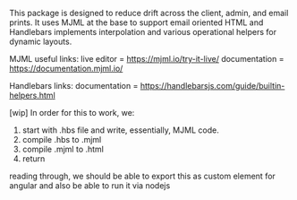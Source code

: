 This package is designed to reduce drift across the client, admin, and email prints. It uses MJML at the base to support email oriented HTML and Handlebars implements interpolation and various operational helpers for dynamic layouts.

MJML useful links:
  live editor = https://mjml.io/try-it-live/
  documentation = https://documentation.mjml.io/

Handlebars links:
  documentation = https://handlebarsjs.com/guide/builtin-helpers.html

[wip] In order for this to work, we:
1. start with .hbs file and write, essentially, MJML code.
2. compile .hbs to .mjml
3. compile .mjml to .html
4. return

reading through, we should be able to export this as custom element for angular and also be able to run it via nodejs